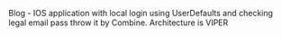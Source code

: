Blog - IOS application with local login using UserDefaults and checking legal email pass throw it by Combine. Architecture is VIPER
